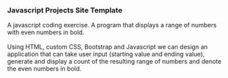 ### Javascript Projects Site Template

A javascript coding exercise. A program that displays a range of numbers with even numbers in bold.<br><br>
Using HTML, custom CSS, Bootstrap and Javascript we can design an application that can take user input (starting value and ending value), generate and display a count of the resulting range of numbers and denote the even numbers in <span class="fw-bold">bold</span>.
